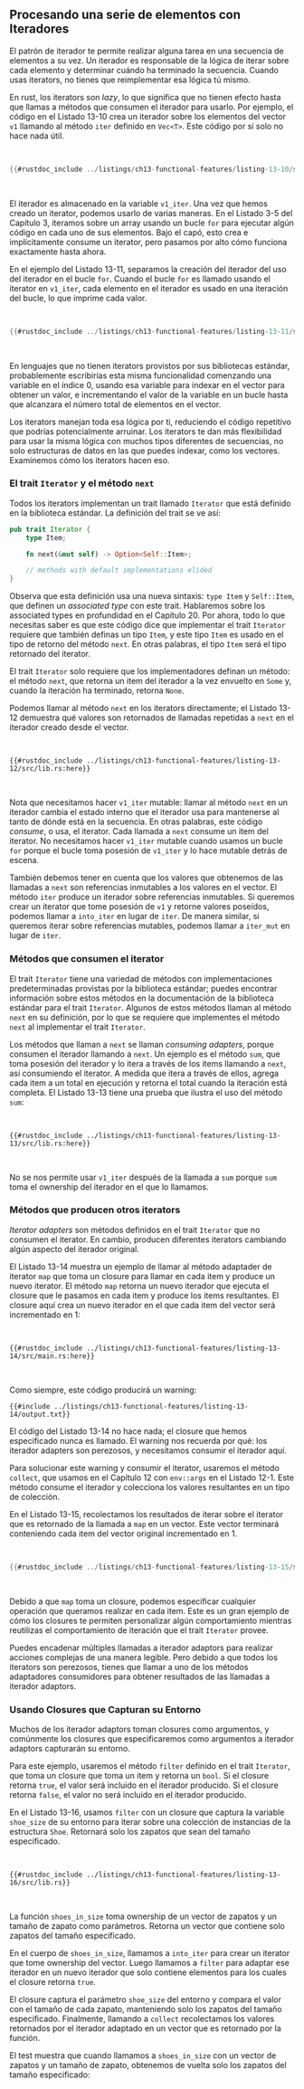 ## Procesando una serie de elementos con Iteradores

El patrón de iterador te permite realizar alguna tarea en una secuencia de
elementos a su vez. Un iterador es responsable de la lógica de iterar sobre
cada elemento y determinar cuándo ha terminado la secuencia. Cuando usas
iterators, no tienes que reimplementar esa lógica tú mismo.

En rust, los iterators son *lazy*, lo que significa que no tienen efecto hasta
que llamas a métodos que consumen el iterador para usarlo. Por ejemplo, el
código en el Listado 13-10 crea un iterador sobre los elementos del vector `v1`
llamando al método `iter` definido en `Vec<T>`. Este código por sí solo no hace
nada útil.

<Listing number="13-10" file-name="src/main.rs" caption="Creando un iterator">

```rust
{{#rustdoc_include ../listings/ch13-functional-features/listing-13-10/src/main.rs:here}}
```

</Listing>

El iterador es almacenado en la variable `v1_iter`. Una vez que hemos creado un
iterator, podemos usarlo de varias maneras. En el Listado 3-5 del Capítulo 3,
iteramos sobre un array usando un bucle `for` para ejecutar algún código en cada
uno de sus elementos. Bajo el capó, esto crea e implícitamente consume un
iterator, pero pasamos por alto cómo funciona exactamente hasta ahora.

En el ejemplo del Listado 13-11, separamos la creación del iterador del uso del
iterador en el bucle `for`. Cuando el bucle `for` es llamado usando el iterator
en `v1_iter`, cada elemento en el iterador es usado en una iteración del bucle,
lo que imprime cada valor.

<Listing number="13-11" file-name="src/main.rs" caption="Usando un iterador en un bucle `for`">

```rust
{{#rustdoc_include ../listings/ch13-functional-features/listing-13-11/src/main.rs:here}}
```

</Listing>

En lenguajes que no tienen iterators provistos por sus bibliotecas estándar,
probablemente escribirías esta misma funcionalidad comenzando una variable en
el índice 0, usando esa variable para indexar en el vector para obtener un
valor, e incrementando el valor de la variable en un bucle hasta que alcanzara
el número total de elementos en el vector.

Los iterators manejan toda esa lógica por ti, reduciendo el código repetitivo
que podrías potencialmente arruinar. Los iterators te dan más flexibilidad para
usar la misma lógica con muchos tipos diferentes de secuencias, no solo
estructuras de datos en las que puedes indexar, como los vectores. Examinemos
cómo los iterators hacen eso.

### El trait `Iterator` y el método `next`

Todos los iterators implementan un trait llamado `Iterator` que está definido
en la biblioteca estándar. La definición del trait se ve así:

```rust
pub trait Iterator {
    type Item;

    fn next(&mut self) -> Option<Self::Item>;

    // methods with default implementations elided
}
```

Observa que esta definición usa una nueva sintaxis: `type Item` y
`Self::Item`, que definen un *associated type* con este trait. Hablaremos sobre
los associated types en profundidad en el Capítulo 20. Por ahora, todo lo que
necesitas saber es que este código dice que implementar el trait `Iterator`
requiere que también definas un tipo `Item`, y este tipo `Item` es usado en el
tipo de retorno del método `next`. En otras palabras, el tipo `Item` será el
tipo retornado del iterator.

El trait `Iterator` solo requiere que los implementadores definan un método:
el método `next`, que retorna un item del iterador a la vez envuelto en `Some`
y, cuando la iteración ha terminado, retorna `None`.

Podemos llamar al método `next` en los iterators directamente; el Listado 13-12
demuestra qué valores son retornados de llamadas repetidas a `next` en el
iterador creado desde el vector.

<Listing number="13-12" file-name="src/lib.rs" caption="Llamando al método `next` en un iterator">

```rust,noplayground
{{#rustdoc_include ../listings/ch13-functional-features/listing-13-12/src/lib.rs:here}}
```

</Listing>

Nota que necesitamos hacer `v1_iter` mutable: llamar al método `next` en un
iterador cambia el estado interno que el iterador usa para mantenerse al tanto
de dónde está en la secuencia. En otras palabras, este código *consume*, o usa,
el iterator. Cada llamada a `next` consume un item del iterator. No necesitamos
hacer `v1_iter` mutable cuando usamos un bucle `for` porque el bucle toma
posesión de `v1_iter` y lo hace mutable detrás de escena.

También debemos tener en cuenta que los valores que obtenemos de las llamadas a
`next` son referencias inmutables a los valores en el vector. El método `iter`
produce un iterador sobre referencias inmutables. Si queremos crear un iterator
que tome posesión de `v1` y retorne valores poseídos, podemos llamar a
`into_iter` en lugar de `iter`. De manera similar, si queremos iterar sobre
referencias mutables, podemos llamar a `iter_mut` en lugar de `iter`.

### Métodos que consumen el iterator

El trait `Iterator` tiene una variedad de métodos con implementaciones
predeterminadas provistas por la biblioteca estándar; puedes encontrar
información sobre estos métodos en la documentación de la biblioteca estándar
para el trait `Iterator`. Algunos de estos métodos llaman al método `next` en su
definición, por lo que se requiere que implementes el método `next` al
implementar el trait `Iterator`.

Los métodos que llaman a `next` se llaman *consuming adapters*, porque
consumen el iterador llamando a `next`. Un ejemplo es el método `sum`, que
toma posesión del iterador y lo itera a través de los items llamando a `next`,
así consumiendo el iterator. A medida que itera a través de ellos, agrega cada
item a un total en ejecución y retorna el total cuando la iteración está
completa. El Listado 13-13 tiene una prueba que ilustra el uso del método `sum`:

<Listing number="13-13" file-name="src/lib.rs" caption="Llamando al método `sum` para obtener el total de todos los items en el iterator">

```rust,noplayground
{{#rustdoc_include ../listings/ch13-functional-features/listing-13-13/src/lib.rs:here}}
```

</Listing>

No se nos permite usar `v1_iter` después de la llamada a `sum` porque `sum`
toma el ownership del iterador en el que lo llamamos.

### Métodos que producen otros iterators

*Iterator adapters* son métodos definidos en el trait `Iterator` que no
consumen el iterator. En cambio, producen diferentes iterators cambiando algún
aspecto del iterador original.

El Listado 13-14 muestra un ejemplo de llamar al método adaptader de iterator
`map` que toma un closure para llamar en cada item y produce un nuevo iterator.
El método `map` retorna un nuevo iterador que ejecuta el closure que le
pasamos en cada item y produce los items resultantes. El closure aquí crea un
nuevo iterador en el que cada item del vector será incrementado en 1:

<Listing number="13-14" file-name="src/main.rs" caption="Llamando al iterador adaptor `map` para crear un nuevo iterator">

```rust,not_desired_behavior
{{#rustdoc_include ../listings/ch13-functional-features/listing-13-14/src/main.rs:here}}
```

</Listing>

Como siempre, este código producirá un warning:

```console
{{#include ../listings/ch13-functional-features/listing-13-14/output.txt}}
```

El código del Listado 13-14 no hace nada; el closure que hemos especificado
nunca es llamado. El warning nos recuerda por qué: los iterador adapters son
perezosos, y necesitamos consumir el iterador aquí.

Para solucionar este warning y consumir el iterator, usaremos el método
`collect`, que usamos en el Capítulo 12 con `env::args` en el Listado 12-1. Este
método consume el iterador y colecciona los valores resultantes en un tipo de
colección.

En el Listado 13-15, recolectamos los resultados de iterar sobre el iterator
que es retornado de la llamada a `map` en un vector. Este vector terminará
conteniendo cada item del vector original incrementado en 1.

<Listing number="13-15" file-name="src/main.rs" caption="Llamando al método `map` para crear un nuevo iterador y luego llamando al método `collect` para consumir el nuevo iterador y crear un vector">

```rust
{{#rustdoc_include ../listings/ch13-functional-features/listing-13-15/src/main.rs:here}}
```

</Listing>

Debido a que `map` toma un closure, podemos especificar cualquier operación que
queramos realizar en cada item. Este es un gran ejemplo de cómo los closures te
permiten personalizar algún comportamiento mientras reutilizas el comportamiento
de iteración que el trait `Iterator` provee.

Puedes encadenar múltiples llamadas a iterador adaptors para realizar acciones
complejas de una manera legible. Pero debido a que todos los iterators son
perezosos, tienes que llamar a uno de los métodos adaptadores consumidores para
obtener resultados de las llamadas a iterador adaptors.

### Usando Closures que Capturan su Entorno

Muchos de los iterador adaptors toman closures como argumentos, y comúnmente los
closures que especificaremos como argumentos a iterador adaptors capturarán su
entorno.

Para este ejemplo, usaremos el método `filter` definido en el trait `Iterator`,
que toma un closure que toma un item y retorna un `bool`. Si el closure retorna
`true`, el valor será incluido en el iterador producido. Si el closure retorna
`false`, el valor no será incluido en el iterador producido.

En el Listado 13-16, usamos `filter` con un closure que captura la variable
`shoe_size` de su entorno para iterar sobre una colección de instancias de la
estructura `Shoe`. Retornará solo los zapatos que sean del tamaño especificado.

<Listing number="13-16" file-name="src/lib.rs" caption="Usando el método `filter` con un closure que captura `shoe_size`">

```rust,noplayground
{{#rustdoc_include ../listings/ch13-functional-features/listing-13-16/src/lib.rs}}
```

</Listing>

La función `shoes_in_size` toma ownership de un vector de zapatos y un tamaño de
zapato como parámetros. Retorna un vector que contiene solo zapatos del tamaño
especificado.

En el cuerpo de `shoes_in_size`, llamamos a `into_iter` para crear un iterator
que tome ownership del vector. Luego llamamos a `filter` para adaptar ese
iterador en un nuevo iterador que solo contiene elementos para los cuales el
closure retorna `true`.

El closure captura el parámetro `shoe_size` del entorno y compara el valor con
el tamaño de cada zapato, manteniendo solo los zapatos del tamaño especificado.
Finalmente, llamando a `collect` recolectamos los valores retornados por el
iterador adaptado en un vector que es retornado por la función.

El test muestra que cuando llamamos a `shoes_in_size` con un vector de zapatos
y un tamaño de zapato, obtenemos de vuelta solo los zapatos del tamaño
especificado:
